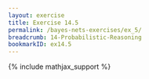 ```yaml
---
layout: exercise
title: Exercise 14.5
permalink: /bayes-nets-exercises/ex_5/
breadcrumb: 14-Probabilistic-Reasoning
bookmarkID: ex14.5
---
```


{% include mathjax_support %}
